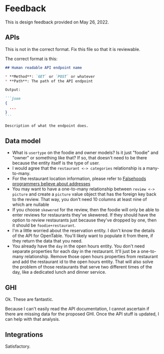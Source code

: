 # Feedback

This is design feedback provided on May 26, 2022.

## APIs

This is not in the correct format. Fix this file so that it
is reviewable.

The correct format is this:

~~~markdown
## Human readable API endpoint name

* **Method**: `GET` or `POST` or whatever
* **Path**: The path of the API endpoint

Output:

```json
{
  ...
}
```

Description of what the endpoint does.
~~~

## Data model

* What is `usertype` on the foodie and owner models? Is it
  just "foodie" and "owner" or something like that? If so,
  that doesn't need to be there because the entity itself is
  the type of user.
* I would agree that the `restaurant <-> categories`
  relationship is a many-to-many.
* For the restaurant location information, please refer to
  [Falsehoods programmers believe about addresses](https://www.mjt.me.uk/posts/falsehoods-programmers-believe-about-addresses/)
* You may want to have a one-to-many relationship between
  `review <-> picture` and create a `picture` value object
  that has the foreign key back to the review. That way, you
  don't need 10 columns at least nine of which are nullable
* If you choose `skewered` for the review, then the foodie
  will only be able to enter reviews for restaurants they've
  skewered. If they should have the option to review
  restaurants just because they've dropped by one, then it
  should be `foodie+restaurant`.
* I'm a little worried about the reservation entity. I don't
  know the details of the API for OpenTable. You'll likely
  want to populate it from there, if they return the data
  that you need.
* You already have the `day` in the open hours entity. You
  don't need separate properties for each day in the
  restaurant. It'll just be a one-to-many relationship.
  Remove those open hours properties from restaurant and add
  the restaurant id to the open hours entity. That will also
  solve the problem of those restaurants that serve two
  different times of the day, like a dedicated lunch and
  dinner service.

## GHI

Ok. These are fantastic.

Because I can't easily read the API documentation, I cannot
ascertain if there are missing data for the proposed GHI.
Once the API stuff is updated, I can help with that
analysis.

## Integrations

Satisfactory.
